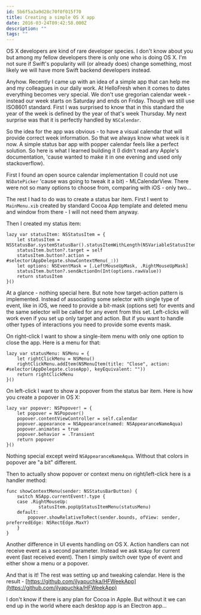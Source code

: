 ```yaml
---
id: 5b6f5a3a9d28c70f0f015f70
title: Creating a simple OS X app
date: 2016-03-24T09:42:58.000Z
description: ""
tags: ""
---
```


OS X developers are kind of rare developer species. I don't know about you but among my fellow developers there is only one who is doing OS X. I'm not sure if Swift's popularity will (or already does) change something, most likely we will have more Swift backend developers instead.

<!-- description -->

Anyhow. Recently I came up with an idea of a simple app that can help me and my colleagues in our daily work. At HelloFresh when it comes to dates everything becomes very special. We don't use gregorian calendar week - instead our week starts on Saturday and ends on Friday. Though we still use ISO8601 standard. First I was surprised to know that in this standard the year of the week is defined by the year of that's week Thursday. My next surprise was that it is perfectly handled by `NSCalendar`.

So the idea for the app was obvious - to have a visual calendar that will provide correct week information. So that we always know what week is it now. A simple status bar app with popper calendar feels like a perfect solution. So here is what I learned building it (I didn't read any Apple's documentation, 'cause wanted to make it in one evening and used only stackoverflow).

First I found an open source calendar implementation (I could not use `NSDatePicker` 'cause was going to tweak it a bit) - MLCalendarView. There were not so many options to choose from, comparing with iOS - only two...

The rest I had to do was to create a status bar item. First I went to `MainMenu.xib` created by standard Cocoa App template and deleted menu and window from there - I will not need them anyway.

Then I created my status item:

    lazy var statusItem: NSStatusItem = {
        let statusItem = NSStatusBar.systemStatusBar().statusItemWithLength(NSVariableStatusItemLength)
        statusItem.button?.target = self
        statusItem.button?.action = #selector(AppDelegate.showContextMenu(_:))
        let options: NSEventMask = [.LeftMouseUpMask, .RightMouseUpMask]
        statusItem.button?.sendActionOn(Int(options.rawValue))
        return statusItem
    }()

At a glance - nothing special here. But note how target-action pattern is implemented. Instead of associating some selector with single type of event, like in iOS, we need to provide a bit-mask (options set) for events and the same selector will be called for any event from this set. Left-clicks will work even if you set up only target and action. But if you want to handle other types of interactions you need to provide some events mask.

On right-click I want to show a single-item menu with only one option to close the app. Here is a menu for that:

    lazy var statusMenu: NSMenu = {
        let rightClickMenu = NSMenu()
        rightClickMenu.addItem(NSMenuItem(title: "Close", action: #selector(AppDelegate.closeApp), keyEquivalent: ""))
        return rightClickMenu
    }()

On left-click I want to show a popover from the status bar item. Here is how you create a popover in OS X:

    lazy var popover: NSPopover! = {
        let popover = NSPopover()
        popover.contentViewController = self.calendar
        popover.appearance = NSAppearance(named: NSAppearanceNameAqua)
        popover.animates = true
        popover.behavior = .Transient
        return popover
    }()

Nothing special except weird `NSAppearanceNameAqua`. Without that colors in popover are "a bit" different.

Then to actually show popover or context menu on right/left-click here is a handler method:

    func showContextMenu(sender: NSStatusBarButton) {
        switch NSApp.currentEvent!.type {
        case .RightMouseUp:
                statusItem.popUpStatusItemMenu(statusMenu)
        default:
            popover.showRelativeToRect(sender.bounds, ofView: sender, preferredEdge: NSRectEdge.MaxY)
        }
    }

Another difference in UI events handling on OS X. Action handlers can not receive event as a second parameter. Instead we ask `NSApp` for current event (last received event). Then I simply switch over type of event and either show a menu or a popover.

And that is it! The rest was setting up and tweaking calendar. Here is the result - [https://github.com/ilyapuchka/HFWeekApp](https://github.com/ilyapuchka/HFWeekApp)

I don't know if there is any plan for Cocoa in Apple. But without it we can end up in the world where each desktop app is an Electron app...

